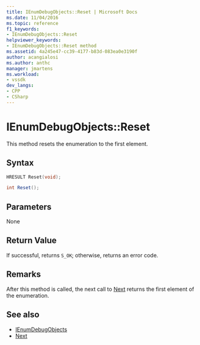 ```yaml
---
title: IEnumDebugObjects::Reset | Microsoft Docs
ms.date: 11/04/2016
ms.topic: reference
f1_keywords:
- IEnumDebugObjects::Reset
helpviewer_keywords:
- IEnumDebugObjects::Reset method
ms.assetid: 4a245e47-cc39-4177-b83d-083ea0e3190f
author: acangialosi
ms.author: anthc
manager: jmartens
ms.workload:
- vssdk
dev_langs:
- CPP
- CSharp
---
```

# IEnumDebugObjects::Reset
This method resets the enumeration to the first element.

## Syntax

```cpp
HRESULT Reset(void);
```

```csharp
int Reset();
```

## Parameters
 None

## Return Value
 If successful, returns `S_OK`; otherwise, returns an error code.

## Remarks
 After this method is called, the next call to [Next](../../../extensibility/debugger/reference/ienumdebugobjects-next.md) returns the first element of the enumeration.

## See also
- [IEnumDebugObjects](../../../extensibility/debugger/reference/ienumdebugobjects.md)
- [Next](../../../extensibility/debugger/reference/ienumdebugobjects-next.md)
